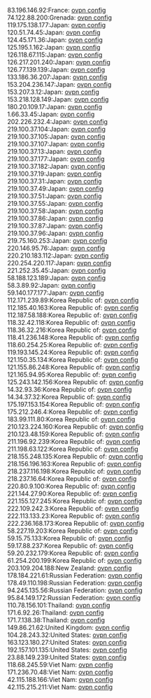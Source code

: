 83.196.146.92:France: [ovpn config](vpn/83_196_146_92.ovpn)  
74.122.88.200:Grenada: [ovpn config](vpn/74_122_88_200.ovpn)  
119.175.138.177:Japan: [ovpn config](vpn/119_175_138_177.ovpn)  
120.51.74.45:Japan: [ovpn config](vpn/120_51_74_45.ovpn)  
124.45.171.36:Japan: [ovpn config](vpn/124_45_171_36.ovpn)  
125.195.1.162:Japan: [ovpn config](vpn/125_195_1_162.ovpn)  
126.118.67.115:Japan: [ovpn config](vpn/126_118_67_115.ovpn)  
126.217.201.240:Japan: [ovpn config](vpn/126_217_201_240.ovpn)  
126.77.139.139:Japan: [ovpn config](vpn/126_77_139_139.ovpn)  
133.186.36.207:Japan: [ovpn config](vpn/133_186_36_207.ovpn)  
153.204.236.147:Japan: [ovpn config](vpn/153_204_236_147.ovpn)  
153.207.3.12:Japan: [ovpn config](vpn/153_207_3_12.ovpn)  
153.218.128.149:Japan: [ovpn config](vpn/153_218_128_149.ovpn)  
180.20.109.17:Japan: [ovpn config](vpn/180_20_109_17.ovpn)  
1.66.33.45:Japan: [ovpn config](vpn/1_66_33_45.ovpn)  
202.226.232.4:Japan: [ovpn config](vpn/202_226_232_4.ovpn)  
219.100.37.104:Japan: [ovpn config](vpn/219_100_37_104.ovpn)  
219.100.37.105:Japan: [ovpn config](vpn/219_100_37_105.ovpn)  
219.100.37.107:Japan: [ovpn config](vpn/219_100_37_107.ovpn)  
219.100.37.13:Japan: [ovpn config](vpn/219_100_37_13.ovpn)  
219.100.37.177:Japan: [ovpn config](vpn/219_100_37_177.ovpn)  
219.100.37.182:Japan: [ovpn config](vpn/219_100_37_182.ovpn)  
219.100.37.19:Japan: [ovpn config](vpn/219_100_37_19.ovpn)  
219.100.37.31:Japan: [ovpn config](vpn/219_100_37_31.ovpn)  
219.100.37.49:Japan: [ovpn config](vpn/219_100_37_49.ovpn)  
219.100.37.51:Japan: [ovpn config](vpn/219_100_37_51.ovpn)  
219.100.37.55:Japan: [ovpn config](vpn/219_100_37_55.ovpn)  
219.100.37.58:Japan: [ovpn config](vpn/219_100_37_58.ovpn)  
219.100.37.86:Japan: [ovpn config](vpn/219_100_37_86.ovpn)  
219.100.37.87:Japan: [ovpn config](vpn/219_100_37_87.ovpn)  
219.100.37.96:Japan: [ovpn config](vpn/219_100_37_96.ovpn)  
219.75.160.253:Japan: [ovpn config](vpn/219_75_160_253.ovpn)  
220.146.95.76:Japan: [ovpn config](vpn/220_146_95_76.ovpn)  
220.210.183.112:Japan: [ovpn config](vpn/220_210_183_112.ovpn)  
220.254.220.117:Japan: [ovpn config](vpn/220_254_220_117.ovpn)  
221.252.35.45:Japan: [ovpn config](vpn/221_252_35_45.ovpn)  
58.188.123.189:Japan: [ovpn config](vpn/58_188_123_189.ovpn)  
58.3.89.92:Japan: [ovpn config](vpn/58_3_89_92.ovpn)  
59.140.177.177:Japan: [ovpn config](vpn/59_140_177_177.ovpn)  
112.171.239.89:Korea Republic of: [ovpn config](vpn/112_171_239_89.ovpn)  
112.185.40.163:Korea Republic of: [ovpn config](vpn/112_185_40_163.ovpn)  
112.187.58.188:Korea Republic of: [ovpn config](vpn/112_187_58_188.ovpn)  
118.32.42.118:Korea Republic of: [ovpn config](vpn/118_32_42_118.ovpn)  
118.36.32.216:Korea Republic of: [ovpn config](vpn/118_36_32_216.ovpn)  
118.41.236.148:Korea Republic of: [ovpn config](vpn/118_41_236_148.ovpn)  
118.60.254.25:Korea Republic of: [ovpn config](vpn/118_60_254_25.ovpn)  
119.193.145.24:Korea Republic of: [ovpn config](vpn/119_193_145_24.ovpn)  
121.150.35.134:Korea Republic of: [ovpn config](vpn/121_150_35_134.ovpn)  
121.155.86.248:Korea Republic of: [ovpn config](vpn/121_155_86_248.ovpn)  
121.165.94.95:Korea Republic of: [ovpn config](vpn/121_165_94_95.ovpn)  
125.243.142.156:Korea Republic of: [ovpn config](vpn/125_243_142_156.ovpn)  
14.32.93.36:Korea Republic of: [ovpn config](vpn/14_32_93_36.ovpn)  
14.34.37.32:Korea Republic of: [ovpn config](vpn/14_34_37_32.ovpn)  
175.197.153.154:Korea Republic of: [ovpn config](vpn/175_197_153_154.ovpn)  
175.212.246.4:Korea Republic of: [ovpn config](vpn/175_212_246_4.ovpn)  
183.99.111.80:Korea Republic of: [ovpn config](vpn/183_99_111_80.ovpn)  
210.123.224.160:Korea Republic of: [ovpn config](vpn/210_123_224_160.ovpn)  
210.123.48.159:Korea Republic of: [ovpn config](vpn/210_123_48_159.ovpn)  
211.196.92.239:Korea Republic of: [ovpn config](vpn/211_196_92_239.ovpn)  
211.198.63.122:Korea Republic of: [ovpn config](vpn/211_198_63_122.ovpn)  
218.155.248.135:Korea Republic of: [ovpn config](vpn/218_155_248_135.ovpn)  
218.156.196.163:Korea Republic of: [ovpn config](vpn/218_156_196_163.ovpn)  
218.237.116.198:Korea Republic of: [ovpn config](vpn/218_237_116_198.ovpn)  
218.237.16.64:Korea Republic of: [ovpn config](vpn/218_237_16_64.ovpn)  
220.80.9.100:Korea Republic of: [ovpn config](vpn/220_80_9_100.ovpn)  
221.144.27.90:Korea Republic of: [ovpn config](vpn/221_144_27_90.ovpn)  
221.155.127.245:Korea Republic of: [ovpn config](vpn/221_155_127_245.ovpn)  
222.109.242.3:Korea Republic of: [ovpn config](vpn/222_109_242_3.ovpn)  
222.113.133.23:Korea Republic of: [ovpn config](vpn/222_113_133_23.ovpn)  
222.236.168.173:Korea Republic of: [ovpn config](vpn/222_236_168_173.ovpn)  
58.227.19.203:Korea Republic of: [ovpn config](vpn/58_227_19_203.ovpn)  
59.15.75.133:Korea Republic of: [ovpn config](vpn/59_15_75_133.ovpn)  
59.17.88.237:Korea Republic of: [ovpn config](vpn/59_17_88_237.ovpn)  
59.20.232.179:Korea Republic of: [ovpn config](vpn/59_20_232_179.ovpn)  
61.254.200.199:Korea Republic of: [ovpn config](vpn/61_254_200_199.ovpn)  
203.109.204.188:New Zealand: [ovpn config](vpn/203_109_204_188.ovpn)  
178.184.221.61:Russian Federation: [ovpn config](vpn/178_184_221_61.ovpn)  
178.49.110.198:Russian Federation: [ovpn config](vpn/178_49_110_198.ovpn)  
94.245.135.56:Russian Federation: [ovpn config](vpn/94_245_135_56.ovpn)  
95.84.149.172:Russian Federation: [ovpn config](vpn/95_84_149_172.ovpn)  
110.78.156.101:Thailand: [ovpn config](vpn/110_78_156_101.ovpn)  
171.6.92.26:Thailand: [ovpn config](vpn/171_6_92_26.ovpn)  
171.7.138.38:Thailand: [ovpn config](vpn/171_7_138_38.ovpn)  
149.86.21.62:United Kingdom: [ovpn config](vpn/149_86_21_62.ovpn)  
104.28.243.32:United States: [ovpn config](vpn/104_28_243_32.ovpn)  
163.123.180.27:United States: [ovpn config](vpn/163_123_180_27.ovpn)  
192.157.101.135:United States: [ovpn config](vpn/192_157_101_135.ovpn)  
23.88.149.239:United States: [ovpn config](vpn/23_88_149_239.ovpn)  
118.68.245.59:Viet Nam: [ovpn config](vpn/118_68_245_59.ovpn)  
171.236.70.48:Viet Nam: [ovpn config](vpn/171_236_70_48.ovpn)  
42.115.188.166:Viet Nam: [ovpn config](vpn/42_115_188_166.ovpn)  
42.115.215.211:Viet Nam: [ovpn config](vpn/42_115_215_211.ovpn)  
